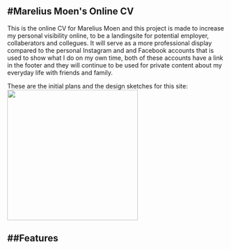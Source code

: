 #Marelius Moen's Online CV
-----
This is the online CV for Marelius Moen and this project is made to increase my personal visibility online, to be a landingsite for potential employer, collaberators and collegues. It will serve as a more professional display compared to the personal Instagram and and Facebook accounts that is used to show what I do on my own time, both of these accounts have a link in the footer and they will continue to be used for private content about my everyday life with friends and family.

These are the initial plans and the design sketches for this site:
<img src="../Marelius-online-CV/assets/images/1st-sketch.jpg" width="300">

##Features 
-----

